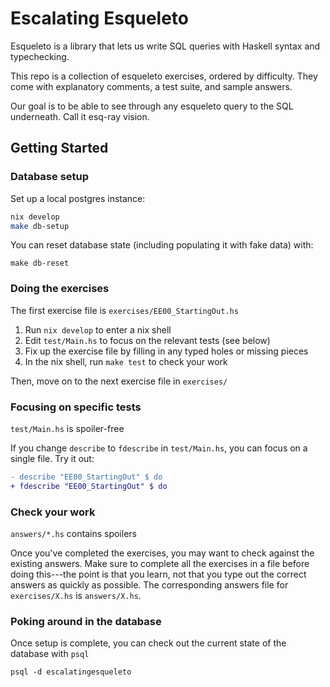 # Escalating Esqueleto

Esqueleto is a library that lets us write SQL queries with Haskell syntax and typechecking.

This repo is a collection of esqueleto exercises, ordered by difficulty. They come with explanatory comments, a test suite, and sample answers.

Our goal is to be able to see through any esqueleto query to the SQL underneath. Call it esq-ray vision.

## Getting Started

### Database setup

Set up a local postgres instance:

```sh
nix develop
make db-setup
```

You can reset database state (including populating it with fake data) with:

```
make db-reset
```

### Doing the exercises

The first exercise file is `exercises/EE00_StartingOut.hs`

1. Run `nix develop` to enter a nix shell
2. Edit `test/Main.hs` to focus on the relevant tests (see below)
3. Fix up the exercise file by filling in any typed holes or missing pieces
4. In the nix shell, run `make test` to check your work

Then, move on to the next exercise file in `exercises/`

### Focusing on specific tests

`test/Main.hs` is spoiler-free

If you change `describe` to `fdescribe` in `test/Main.hs`, you can focus on a single file. Try it out:

```diff
- describe "EE00_StartingOut" $ do
+ fdescribe "EE00_StartingOut" $ do
```

### Check your work

`answers/*.hs` contains spoilers

Once you've completed the exercises, you may want to check against the existing answers. Make sure to complete all the exercises in a file before doing this---the point is that you learn, not that you type out the correct answers as quickly as possible. The corresponding answers file for `exercises/X.hs` is `answers/X.hs`.

### Poking around in the database

Once setup is complete, you can check out the current state of the database with `psql`

```
psql -d escalatingesqueleto
```
